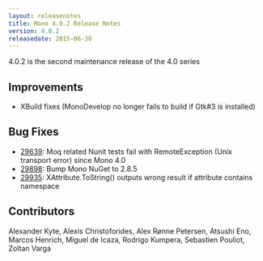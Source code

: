 ```yaml
---
layout: releasenotes
title: Mono 4.0.2 Release Notes
version: 4.0.2
releasedate: 2015-06-30
---
```


4.0.2 is the second maintenance release of the 4.0 series

Improvements
------------

* XBuild fixes (MonoDevelop no longer fails to build if Gtk#3 is installed)

Bug Fixes
---------

* [29639](https://bugzilla.xamarin.com/show_bug.cgi?id=29639): Moq related Nunit tests fail with RemoteException (Unix transport error) since Mono 4.0
* [29898](https://bugzilla.xamarin.com/show_bug.cgi?id=29898): Bump Mono NuGet to 2.8.5
* [29935](https://bugzilla.xamarin.com/show_bug.cgi?id=29935): XAttribute.ToString() outputs wrong result if attribute contains namespace

Contributors
------------

Alexander Kyte, Alexis Christoforides, Alex Rønne Petersen, Atsushi Eno,
Marcos Henrich, Miguel de Icaza, Rodrigo Kumpera, Sebastien Pouliot,
Zoltan Varga
